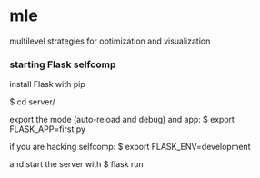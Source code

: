 # mle
multilevel strategies for optimization and visualization


### starting Flask selfcomp
install Flask with pip

  $ cd server/

export the mode (auto-reload and debug) and app:
  $ export FLASK_APP=first.py

if you are hacking selfcomp:
  $ export FLASK_ENV=development

and start the server with
  $ flask run

